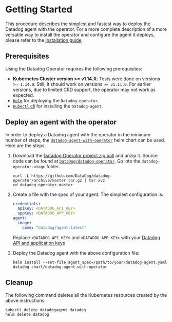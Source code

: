 # Getting Started

This procedure describes the simplest and fastest way to deploy the Datadog agent with the operator.
For a more complete description of a more versatile way to install the operator and configure the agent it deploys, please refer to the [Installation guide](installation.md).

## Prerequisites

Using the Datadog Operator requires the following prerequisites:

- **Kubernetes Cluster version >= v1.14.X**: Tests were done on versions >= `1.14.0`. Still, it should work on versions `>= v1.11.0`. For earlier versions, due to limited CRD support, the operator may not work as expected.
- [`Helm`][1] for deploying the `Datadog-operator`.
- [`Kubectl` cli][2] for installing the `Datadog-agent`.

## Deploy an agent with the operator

In order to deploy a Datadog agent with the operator in the minimum number of steps, the [`datadog-agent-with-operator`](https://github.com/DataDog/datadog-operator/tree/master/chart/datadog-agent-with-operator) helm chart can be used.
Here are the steps:

1. Download the [Datadog Operator project zip ball][3] and unzip it. Source code can be found at [`DataDog/datadog-operator`][4]. Go into the `datadog-operator-<tag>` folder.

   ```shell
   curl -L https://github.com/DataDog/datadog-operator/archive/master.tar.gz | tar xvz
   cd datadog-operator-master
   ```

2. Create a file with the spec of your agent. The simplest configuration is:

   ```yaml
   credentials:
     apiKey: <DATADOG_API_KEY>
     appKey: <DATADOG_APP_KEY>
   agent:
     image:
       name: "datadog/agent:latest"
   ```

   Replace `<DATADOG_API_KEY>` and `<DATADOG_APP_KEY>` with your [Datadog API and application keys][5]

3. Deploy the Datadog agent with the above configuration file:
   ```shell
   helm install --set-file agent_spec=/path/to/your/datadog-agent.yaml datadog chart/datadog-agent-with-operator
   ```

## Cleanup

The following command deletes all the Kubernetes resources created by the above instructions:

```shell
kubectl delete datadogagent datadog
helm delete datadog
```

[1]: https://helm.sh
[2]: https://kubernetes.io/docs/tasks/tools/install-kubectl/
[3]: https://github.com/DataDog/datadog-operator/archive/master.tar.gz
[4]: https://github.com/DataDog/datadog-operator
[5]: https://app.datadoghq.com/account/settings#api
